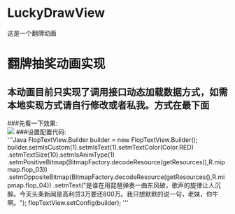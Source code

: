 # LuckyDrawView
这是一个翻牌动画


翻牌抽奖动画实现
====
本动画目前只实现了调用接口动态加载数据方式，如需本地实现方式请自行修改或者私我。方式在最下面
----
###先看一下效果:<br/>
![](https://img-blog.csdn.net/20180520153858920)
###设置配置代码:<br/>
'''Java
FlopTextView.Builder builder = new FlopTextView.Builder();
                builder.setmIsCustom(1).setmIsText(1).setmTextColor(Color.RED)
                        .setmTextSize(10).setmIsAnimType(1)
                        .setmPositiveBitmap(BitmapFactory.decodeResource(getResources(),R.mipmap.flop_03))
                        .setmOppositeBitmap(BitmapFactory.decodeResource(getResources(),R.mipmap.flop_04))
                        .setmText("是谁在用琵琶弹奏一曲东风破，歌声的旋律让人沉醉。今天头条新闻是高利贷3万要还800万。我只想默默的说一句，老妹，你牛啊。");
                flopTextView.setConfig(builder);
'''


